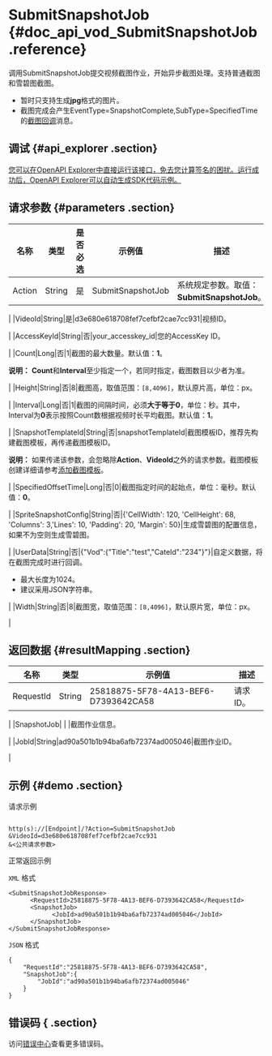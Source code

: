 # SubmitSnapshotJob {#doc_api_vod_SubmitSnapshotJob .reference}

调用SubmitSnapshotJob提交视频截图作业，开始异步截图处理。支持普通截图和雪碧图截图。

-   暂时只支持生成**jpg**格式的图片。
-   截图完成会产生EventType=SnapshotComplete,SubType=SpecifiedTime的[截图回调](https://help.aliyun.com/document_detail/57337.html?spm=a2c4g.11186623.2.15.a35d5f28WoLjDw)消息。

## 调试 {#api_explorer .section}

[您可以在OpenAPI Explorer中直接运行该接口，免去您计算签名的困扰。运行成功后，OpenAPI Explorer可以自动生成SDK代码示例。](https://api.aliyun.com/#product=vod&api=SubmitSnapshotJob&type=RPC&version=2017-03-21)

## 请求参数 {#parameters .section}

|名称|类型|是否必选|示例值|描述|
|--|--|----|---|--|
|Action|String|是|SubmitSnapshotJob|系统规定参数。取值：**SubmitSnapshotJob**。

 |
|VideoId|String|是|d3e680e618708fef7cefbf2cae7cc931|视频ID。

 |
|AccessKeyId|String|否|your\_accesskey\_id|您的AccessKey ID。

 |
|Count|Long|否|1|截图的最大数量。默认值：**1**。

 **说明：** **Count**和**Interval**至少指定一个，若同时指定，截图数目以少者为准。

 |
|Height|String|否|8|截图高，取值范围：`[8,4096]`，默认原片高，单位：px。

 |
|Interval|Long|否|1|截图的间隔时间，必须**大于等于0**，单位：秒。其中，Interval为**0**表示按照Count数根据视频时长平均截图。默认值：**1**。

 |
|SnapshotTemplateId|String|否|snapshotTemplateId|截图模板ID，推荐先构建截图模板，再传递截图模板ID。

 **说明：** 如果传递该参数，会忽略除**Action**、**VideoId**之外的请求参数。截图模板创建详细请参考[添加截图模板](https://help.aliyun.com/document_detail/99406.html?spm=a2c4g.11186623.2.17.a35d5f28WoLjDw)。

 |
|SpecifiedOffsetTime|Long|否|0|截图指定时间的起始点，单位：毫秒。默认值：**0**。

 |
|SpriteSnapshotConfig|String|否|\{'CellWidth': 120, 'CellHeight': 68, 'Columns': 3,'Lines': 10, 'Padding': 20, 'Margin': 50\}|生成雪碧图的配置信息，如果不为空则生成雪碧图。

 |
|UserData|String|否|\{"Vod":\{"Title":"test","CateId":"234"\}"\}|自定义数据，将在截图完成时进行回调。

 -   最大长度为1024。
-   建议采用JSON字符串。

 |
|Width|String|否|8|截图宽，取值范围：`[8,4096]`，默认原片宽，单位：px。

 |

## 返回数据 {#resultMapping .section}

|名称|类型|示例值|描述|
|--|--|---|--|
|RequestId|String|25818875-5F78-4A13-BEF6-D7393642CA58|请求ID。

 |
|SnapshotJob| | |截图作业信息。

 |
|JobId|String|ad90a501b1b94ba6afb72374ad005046|截图作业ID。

 |

## 示例 {#demo .section}

请求示例

``` {#request_demo}

http(s)://[Endpoint]/?Action=SubmitSnapshotJob
&VideoId=d3e680e618708fef7cefbf2cae7cc931
&<公共请求参数>

```

正常返回示例

`XML` 格式

``` {#xml_return_success_demo}
<SubmitSnapshotJobResponse>
	  <RequestId>25818875-5F78-4A13-BEF6-D7393642CA58</RequestId>
	  <SnapshotJob>
		    <JobId>ad90a501b1b94ba6afb72374ad005046</JobId>
	  </SnapshotJob>
</SubmitSnapshotJobResponse>
```

`JSON` 格式

``` {#json_return_success_demo}
{
	"RequestId":"25818875-5F78-4A13-BEF6-D7393642CA58",
	"SnapshotJob":{
		"JobId":"ad90a501b1b94ba6afb72374ad005046"
	}
}
```

## 错误码 { .section}

访问[错误中心](https://error-center.aliyun.com/status/product/vod)查看更多错误码。

